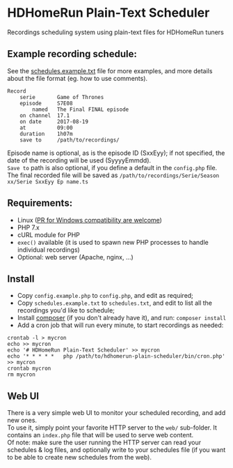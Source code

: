 # HDHomeRun Plain-Text Scheduler
Recordings scheduling system using plain-text files for HDHomeRun tuners

## Example recording schedule:

See the [schedules.example.txt](https://github.com/gboudreau/hdhomerun-plain-scheduler/blob/master/schedules.example.txt) file for more examples, and more details about the file format (eg. how to use comments).
```
Record
    serie       Game of Thrones
    episode     S7E08
        named   The Final FINAL episode
    on channel  17.1
    on date     2017-08-19
    at          09:00
    duration    1h07m
    save to     /path/to/recordings/
```

Episode name is optional, as is the episode ID (SxxEyy); if not specified, the date of the recording will be used (SyyyyEmmdd).  
`Save to` path is also optional, if you define a default in the `config.php` file.  
The final recorded file will be saved as `/path/to/recordings/Serie/Season xx/Serie SxxEyy Ep name.ts`

## Requirements:

- Linux ([PR for Windows compatibility are welcome](https://github.com/gboudreau/hdhomerun-plain-scheduler/wiki/Windows-compatibility))
- PHP 7.x
- cURL module for PHP
- `exec()` available (it is used to spawn new PHP processes to handle individual recordings)
- Optional: web server (Apache, nginx, ...)

## Install
- Copy `config.example.php` to `config.php`, and edit as required;
- Copy `schedules.example.txt` to `schedules.txt`, and edit to list all the recordings you'd like to schedule;
- Install [composer](https://getcomposer.org/) (if you don't already have it), and run: `composer install`
- Add a cron job that will run every minute, to start recordings as needed:

```
crontab -l > mycron
echo >> mycron
echo '# HDHomeRun Plain-Text Scheduler' >> mycron
echo '* * * * *   php /path/to/hdhomerun-plain-scheduler/bin/cron.php' >> mycron
crontab mycron
rm mycron
```

## Web UI

There is a very simple web UI to monitor your scheduled recording, and add new ones.  
To use it, simply point your favorite HTTP server to the `web/` sub-folder. It contains an `index.php` file that will be used to serve web content.  
Of note: make sure the user running the HTTP server can read your schedules & log files, and optionally write to your schedules file (if you want to be able to create new schedules from the web).
